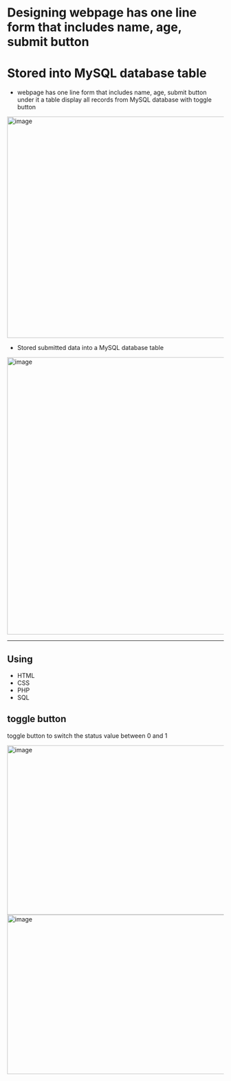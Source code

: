 # Designing webpage has one line form that includes name, age, submit button
# Stored into MySQL database table

- webpage has one line form that includes name, age, submit button under it a table display all records from MySQL database with toggle button

<img width="1919" height="515" alt="image" src="https://github.com/user-attachments/assets/46dceebd-3339-4642-b326-f109a47aa0ff" />



- Stored submitted data into a MySQL database table

<img width="1741" height="645" alt="image" src="https://github.com/user-attachments/assets/67877d45-5b8a-4820-9b43-bb8acd5dc440" />


---

## Using
- HTML	
- CSS	
- PHP	
- SQL	


## toggle button

toggle button to switch the status value between 0 and 1

<img width="1917" height="394" alt="image" src="https://github.com/user-attachments/assets/666467c0-7719-47a0-9592-86d5847f7f02" />

<img width="1919" height="371" alt="image" src="https://github.com/user-attachments/assets/72289aa4-76e5-43fe-aea6-9a80cab8a5a5" />

